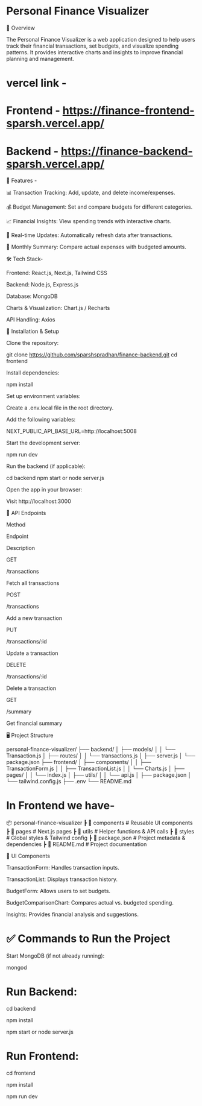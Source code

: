 # Personal Finance Visualizer

📌 Overview

The Personal Finance Visualizer is a web application designed to help users track their financial transactions, set budgets, and visualize spending patterns. It provides interactive charts and insights to improve financial planning and management.

# vercel link -

# Frontend - https://finance-frontend-sparsh.vercel.app/
# Backend - https://finance-backend-sparsh.vercel.app/


🚀 Features -

📊 Transaction Tracking: Add, update, and delete income/expenses.

💰 Budget Management: Set and compare budgets for different categories.

📈 Financial Insights: View spending trends with interactive charts.

🔄 Real-time Updates: Automatically refresh data after transactions.

📆 Monthly Summary: Compare actual expenses with budgeted amounts.


🛠️ Tech Stack-

Frontend: React.js, Next.js, Tailwind CSS

Backend: Node.js, Express.js

Database: MongoDB

Charts & Visualization: Chart.js / Recharts

API Handling: Axios

🔧 Installation & Setup

Clone the repository:

git clone https://github.com/sparshspradhan/finance-backend.git
cd frontend

Install dependencies:

npm install

Set up environment variables:

Create a .env.local file in the root directory.

Add the following variables:

NEXT_PUBLIC_API_BASE_URL=http://localhost:5008

Start the development server:

npm run dev

Run the backend (if applicable):

cd backend
npm start or node server.js

Open the app in your browser:

Visit http://localhost:3000

📌 API Endpoints

Method

Endpoint

Description

GET

/transactions

Fetch all transactions

POST

/transactions

Add a new transaction

PUT

/transactions/:id

Update a transaction

DELETE

/transactions/:id

Delete a transaction

GET

/summary

Get financial summary

🖥️ Project Structure

personal-finance-visualizer/
├── backend/
│   ├── models/
│   │   └── Transaction.js
│   ├── routes/
│   │   └── transactions.js
│   ├── server.js
│   └── package.json
├── frontend/
│   ├── components/
│   │   ├── TransactionForm.js
│   │   ├── TransactionList.js
│   │   └── Charts.js
│   ├── pages/
│   │   └── index.js
│   ├── utils/
│   │   └── api.js
│   ├── package.json
│   └── tailwind.config.js
├── .env
└── README.md

# In Frontend we have-
📦 personal-finance-visualizer
 ┣ 📂 components        # Reusable UI components
 ┣ 📂 pages             # Next.js pages
 ┣ 📂 utils             # Helper functions & API calls
 ┣ 📂 styles            # Global styles & Tailwind config
 ┣ 📜 package.json      # Project metadata & dependencies
 ┣ 📜 README.md         # Project documentation

🎨 UI Components

TransactionForm: Handles transaction inputs.

TransactionList: Displays transaction history.

BudgetForm: Allows users to set budgets.

BudgetComparisonChart: Compares actual vs. budgeted spending.

Insights: Provides financial analysis and suggestions.

# ✅ Commands to Run the Project
Start MongoDB (if not already running):

mongod

# Run Backend:

cd backend


npm install



npm start or node server.js


# Run Frontend:


cd frontend

npm install

npm run dev

